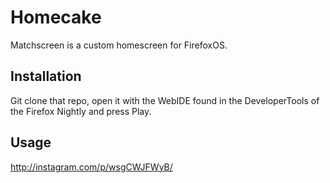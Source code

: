 # Homecake

Matchscreen is a custom homescreen for FirefoxOS.

## Installation

Git clone that repo, open it with the WebIDE found in the DeveloperTools of the Firefox Nightly and press Play.

## Usage

http://instagram.com/p/wsgCWJFWyB/
